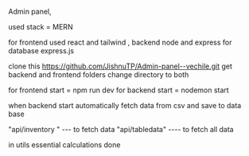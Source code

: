 Admin panel,

used stack = MERN

for frontend used react and tailwind , 
backend  node and express for database express.js

clone this  https://github.com/JishnuTP/Admin-panel--vechile.git
get backend and frontend folders
change directory to both 

for frontend start = npm run dev 
for backend start = nodemon start


when backend start automatically fetch data from csv and save to data base 

"api/inventory "   ---   to fetch data
"api/tabledata"   ---- to fetch all data 

in utils essential calculations done
